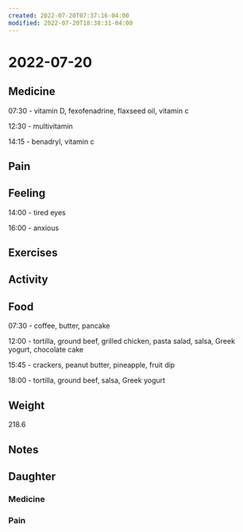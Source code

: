 ```yaml
---
created: 2022-07-20T07:37:16-04:00
modified: 2022-07-20T18:38:31-04:00
---
```


# 2022-07-20

## Medicine

07:30 - vitamin D, fexofenadrine, flaxseed oil, vitamin c 

12:30 - multivitamin 

14:15 - benadryl, vitamin c 


## Pain


## Feeling

14:00 - tired eyes

16:00 - anxious


## Exercises


## Activity


## Food

07:30 - coffee, butter, pancake

12:00 - tortilla, ground beef, grilled chicken, pasta salad, salsa, Greek yogurt, chocolate cake 

15:45 - crackers, peanut butter, pineapple, fruit dip

18:00 - tortilla, ground beef, salsa, Greek yogurt

## Weight

218.6


## Notes


## Daughter


### Medicine


### Pain
